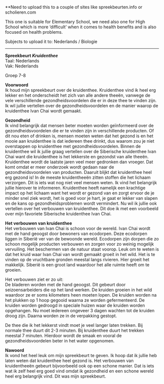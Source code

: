 **Need to upload this to a couple of sites like spreekbeurten.info or scholieren.com 

This one is suitable for Elementary School, we need also one for High School which is more ‘difficult’ when it comes to health benefits and is also focused on health problems.

Subjects to upload it to: Nederlands / Biologie

----------------------------------------------------------

**Spreekbeurt _Kruidenthee_** <br>
Taal: Nederlands <br>
Vak: Nederlands

Groep 7-8 <br>

**Voorwoord** <br>
Ik houd mijn spreekbeurt over de kruidenthee. Kruidenthee vind ik heel erg lekker en het onderscheidt het zich van alle andere theeën, vanwege de vele verschillende gezondheidsvoordelen die er in deze thee te vinden zijn. Ik wil jullie vertellen over de gezondheidsvoordelen en de manier waarop de kruidenthee Ivan Chai wordt gemaakt. 

**Gezondheid** <br>
Ik vind belangrijk dat mensen beter moeten worden geïnformeerd over de gezondheidsvoordelen die er te vinden zijn in verschillende producten. Of dit nou eten of drinken is, mensen moeten weten dat het gezond is en het mooie aan kruidenthee is dat iedereen thee drinkt, dus waarom zou je niet overstappen op kruidenthee met gezondheidsvoordelen. Binnen de kruidenthee wil ik jullie graag vertellen over de Siberische kruidenthee Ivan Chai want die kruidenthee is het lekkerste en gezondst van alle theeën. Kruidenthee wordt de laatste jaren veel meer gedronken dan vroeger. Dat komt omdat er meer onderzoek wordt gedaan naar de gezondheidsvoordelen van producten. Daaruit blijkt dat kruidenthee heel erg gezond is! In de meeste kruidentheeën zitten stoffen die het lichaam verzorgen. Dit is iets wat nog niet veel mensen weten. Ik vind het belangrijk jullie hierover te informeren. Kruidenthee heeft namelijk een krachtige impact op het lichaam want het wordt er gezond van en zorgt ervoor de je minder snel ziek wordt, het is goed voor je hart, je gaat er lekker van slapen en de kans op gezondheidsproblemen wordt vermindert. Nu wil ik jullie ook vertellen over het verbouwen van kruidenthee. Dit doe ik met een voorbeeld over mijn favoriete Siberische kruidenthee Ivan Chai. 

**Het verbouwen van kruidenthee** <br>
Het verbouwen van Ivan Chai is schoon voor de wereld. Ivan Chai wordt met de hand geoogst door bewoners van ecodorpen. Deze ecodorpen liggen in Siberië ver van de bewoonde wereld. Ecodorpen zijn dorpen die zo schoon mogelijk producten verbouwen en zorgen voor zo weinig mogelijk vervuiling. Het beschermen van de natuur staat voorop.
Leuk om te weten is dat het kruid waar Ivan Chai van wordt gemaakt groeit in het wild. Het is te vinden op de vruchtbare gronden meestal langs rivieren. Hier groeit het makkelijk. Siberië is een groot land waardoor het alle ruimte heeft om te groeien. 

Het verbouwen ziet er zo uit: <br>
De bladeren worden met de hand geoogst. Dit gebeurt door seizoensarbeiders die op het land werken. De kruiden groeien in het wild waardoor ze er soms kilometers heen moeten lopen. 
De kruiden worden na het plukken op 1 hoop gegooid waarna ze worden gefermenteerd. De kruiden worden gedroogd in speciale huizen waar de kruiden worden opgehangen. Nu moet iedereen ongeveer 3 dagen wachten tot de kruiden droog zijn. 
Daarna worden ze in de verpakking gestopt. 

De thee die ik het lekkerst vindt moet je veel langer laten trekken. Bij normale thee duurt dit 2-3 minuten. Bij kruidenthee duurt het trekken meestal 7 minuten. Hierdoor wordt de smaak en vooral de gezondheidsvoordelen beter in het water opgenomen. 

**Nawoord** <br> Ik vond het heel leuk om mijn spreekbeurt te geven. Ik hoop dat ik jullie heb laten weten dat kruidenthee heel gezond is. Het verbouwen van kruidentheeën gebeurt bijvoorbeeld ook op een schone manier. Dat is iets wat ik zelf heel erg goed vind omdat ik gezondheid en een schone wereld heel erg belangrijk vind. Dit was mijn spreekbeurt. 
